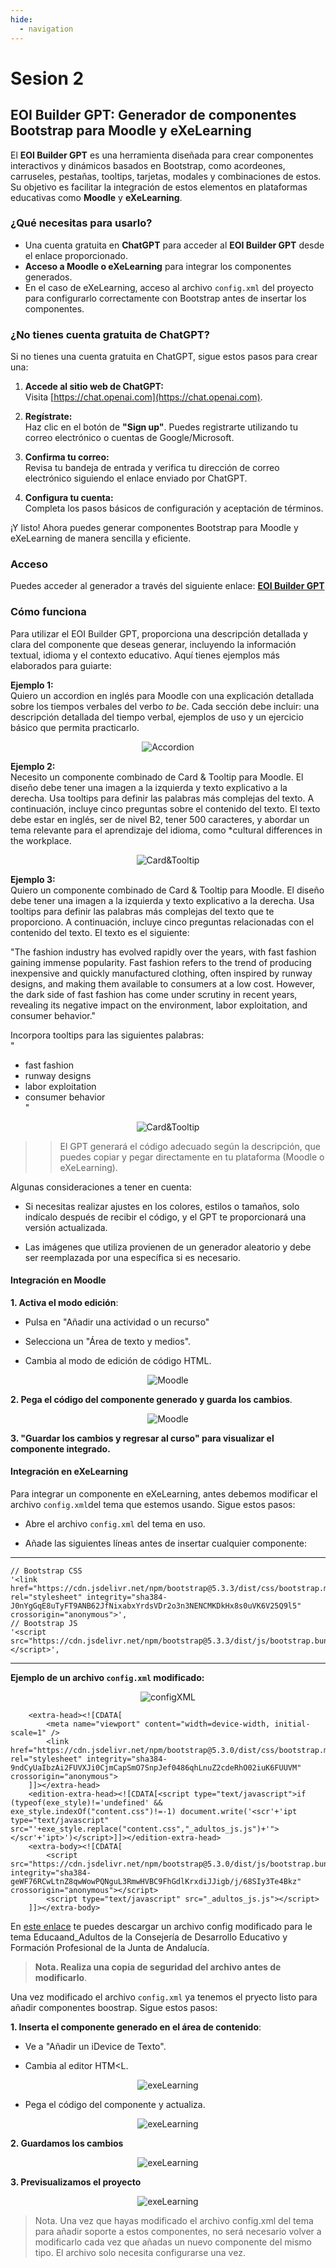 ```yaml
---
hide:
  - navigation
---
```


# Sesion 2


## EOI Builder GPT: Generador de componentes Bootstrap para Moodle y eXeLearning

El **EOI Builder GPT** es una herramienta diseñada para crear componentes interactivos y dinámicos basados en Bootstrap, como acordeones, carruseles, pestañas, tooltips, tarjetas, modales y combinaciones de estos. Su objetivo es facilitar la integración de estos elementos en plataformas educativas como **Moodle** y **eXeLearning**.

### ¿Qué necesitas para usarlo?

* Una cuenta gratuita en **ChatGPT** para acceder al **EOI Builder GPT** desde el enlace proporcionado.
* **Acceso a Moodle o eXeLearning** para integrar los componentes generados.
* En el caso de eXeLearning, acceso al archivo `config.xml` del proyecto para configurarlo correctamente con Bootstrap antes de insertar los componentes.

### ¿No tienes cuenta gratuita de ChatGPT?

Si no tienes una cuenta gratuita en ChatGPT, sigue estos pasos para crear una:

1. **Accede al sitio web de ChatGPT:**  
   Visita [https://chat.openai.com](https://chat.openai.com).

2. **Regístrate:**  
   Haz clic en el botón de **"Sign up"**. Puedes registrarte utilizando tu correo electrónico o cuentas de Google/Microsoft.

3. **Confirma tu correo:**  
   Revisa tu bandeja de entrada y verifica tu dirección de correo electrónico siguiendo el enlace enviado por ChatGPT.

4. **Configura tu cuenta:**  
   Completa los pasos básicos de configuración y aceptación de términos.

¡Y listo! Ahora puedes generar componentes Bootstrap para Moodle y eXeLearning de manera sencilla y eficiente.

### Acceso
Puedes acceder al generador a través del siguiente enlace: [**EOI Builder GPT**](https://chatgpt.com/g/g-674a0692667481919e18b49c9dffb7d7-eoi-builder)

### Cómo funciona

Para utilizar el EOI Builder GPT, proporciona una descripción detallada y clara del componente que deseas generar, incluyendo la información textual, idioma y el contexto educativo. Aquí tienes ejemplos más elaborados para guiarte:

**Ejemplo 1:**  
Quiero un accordion en inglés para Moodle con una explicación detallada sobre los tiempos verbales del verbo *to be*. Cada sección debe incluir: una descripción detallada del tiempo verbal, ejemplos de uso y un ejercicio básico que permita practicarlo.

<p align="center">
  <img src="../assets/ejemplo-1.png" alt="Accordion">
</p>

**Ejemplo 2:**  
Necesito un componente combinado de Card & Tooltip para Moodle. El diseño debe tener una imagen a la izquierda y texto explicativo a la derecha. Usa tooltips para definir las palabras más complejas del texto. A continuación, incluye cinco preguntas sobre el contenido del texto. El texto debe estar en inglés, ser de nivel B2, tener 500 caracteres, y abordar un tema relevante para el aprendizaje del idioma, como *cultural differences in the workplace. 


<p align="center">
  <img src="../assets/ejemplo-2.png" alt="Card&Tooltip">
</p>

**Ejemplo 3:**  
Quiero un componente combinado de Card & Tooltip para Moodle. El diseño debe tener una imagen a la izquierda y texto explicativo a la derecha. Usa tooltips para definir las palabras más complejas del texto que te proporciono. A continuación, incluye cinco preguntas relacionadas con el contenido del texto. El texto es el siguiente:  

"The fashion industry has evolved rapidly over the years, with fast fashion gaining immense popularity. Fast fashion refers to the trend of producing inexpensive and quickly manufactured clothing, often inspired by runway designs, and making them available to consumers at a low cost. However, the dark side of fast fashion has come under scrutiny in recent years, revealing its negative impact on the environment, labor exploitation, and consumer behavior." 

Incorpora tooltips para las siguientes palabras:  
"
- fast fashion 
- runway designs  
- labor exploitation  
- consumer behavior  
"

<p align="center">
  <img src="../assets/ejemplo-3.png" alt="Card&Tooltip">
</p>

>> El GPT generará el código adecuado según la descripción, que puedes copiar y pegar directamente en tu plataforma (Moodle o eXeLearning). 

Algunas consideraciones a tener en cuenta:

* Si necesitas realizar ajustes en los colores, estilos o tamaños, solo indícalo después de recibir el código, y el GPT te proporcionará una versión actualizada.

* Las imágenes que utiliza provienen de un generador aleatorio y debe ser reemplazada por una específica si es necesario.



#### Integración en **Moodle**

**1. Activa el modo edición**:

  - Pulsa en "Añadir una actividad o un recurso" 

  - Selecciona un "Área de texto y medios".

  - Cambia al modo de edición de código HTML.

<p align="center">
  <img src="../assets/moodle-1.png" alt="Moodle">
</p>

**2. Pega el código del componente generado y guarda los cambios**.

<p align="center">
  <img src="../assets/moodle-2.png" alt="Moodle">
</p>

**3. "Guardar los cambios y regresar al curso" para visualizar el componente integrado.**


#### Integración en **eXeLearning**

Para integrar un componente en eXeLearning, antes debemos modificar el archivo `config.xml`del tema que estemos usando. Sigue estos pasos:

   - Abre el archivo `config.xml` del tema en uso.
   
   - Añade las siguientes líneas antes de insertar cualquier componente:
---
    // Bootstrap CSS
    '<link href="https://cdn.jsdelivr.net/npm/bootstrap@5.3.3/dist/css/bootstrap.min.css" rel="stylesheet" integrity="sha384-J0nYgGqE8uTyFT9ANB62JfNixabxYrdsVDr2o3n3NENCMKDkHx8s0uVK6V25Q9l5" crossorigin="anonymous">',
    // Bootstrap JS
    '<script src="https://cdn.jsdelivr.net/npm/bootstrap@5.3.3/dist/js/bootstrap.bundle.min.js"></script>',
---

   **Ejemplo de un archivo `config.xml` modificado:**

<p align="center">
  <img src="../assets/configXML.png" alt="configXML">
</p>


~~~
    <extra-head><![CDATA[
        <meta name="viewport" content="width=device-width, initial-scale=1" />
        <link href="https://cdn.jsdelivr.net/npm/bootstrap@5.3.0/dist/css/bootstrap.min.css" rel="stylesheet" integrity="sha384-9ndCyUaIbzAi2FUVXJi0CjmCapSmO7SnpJef0486qhLnuZ2cdeRhO02iuK6FUUVM" crossorigin="anonymous">
    ]]></extra-head>
    <edition-extra-head><![CDATA[<script type="text/javascript">if (typeof(exe_style)!='undefined' && exe_style.indexOf("content.css")!=-1) document.write('<scr'+'ipt type="text/javascript" src="'+exe_style.replace("content.css","_adultos_js.js")+'"></scr'+'ipt>')</script>]]></edition-extra-head>
    <extra-body><![CDATA[
        <script src="https://cdn.jsdelivr.net/npm/bootstrap@5.3.0/dist/js/bootstrap.bundle.min.js" integrity="sha384-geWF76RCwLtnZ8qwWowPQNguL3RmwHVBC9FhGdlKrxdiJJigb/j/68SIy3Te4Bkz" crossorigin="anonymous"></script>
        <script type="text/javascript" src="_adultos_js.js"></script>
    ]]></extra-body>
~~~

En [este enlace](https://raw.githubusercontent.com/0xmrivas/formacion-profesorado-IA-EOI-ElPuertodeSantaMaria/refs/heads/main/../assets/config.xml) te puedes descargar un archivo config modificado para le tema Educaand_Adultos de la Consejería de Desarrollo Educativo y Formación Profesional de la Junta de Andalucía.

> **Nota. Realiza una copia de seguridad del archivo antes de modificarlo**.

Una vez modificado el archivo `config.xml` ya tenemos el pryecto listo para añadir componentes boostrap. Sigue estos pasos: 

**1. Inserta el componente generado en el área de contenido**:
  
  - Ve a "Añadir un iDevice de Texto".
  
  - Cambia al editor HTM<L.

<p align="center">
  <img src="../assets/exeLearning-1.png" alt="exeLearning">
</p>
  
  - Pega el código del componente y actualiza.

  <p align="center">
    <img src="../assets/exeLearning-2.png" alt="exeLearning">
  </p>
  
**2. Guardamos los cambios**

  <p align="center">
    <img src="../assets/exeLearning-4.png" alt="exeLearning">
  </p>

**3. Previsualizamos el proyecto**

  <p align="center">
    <img src="../assets/exeLearning-5.png" alt="exeLearning">
  </p>

> Nota. Una vez que hayas modificado el archivo config.xml del tema para añadir soporte a estos componentes, no será necesario volver a modificarlo cada vez que añadas un nuevo componente del mismo tipo. El archivo solo necesita configurarse una vez.
